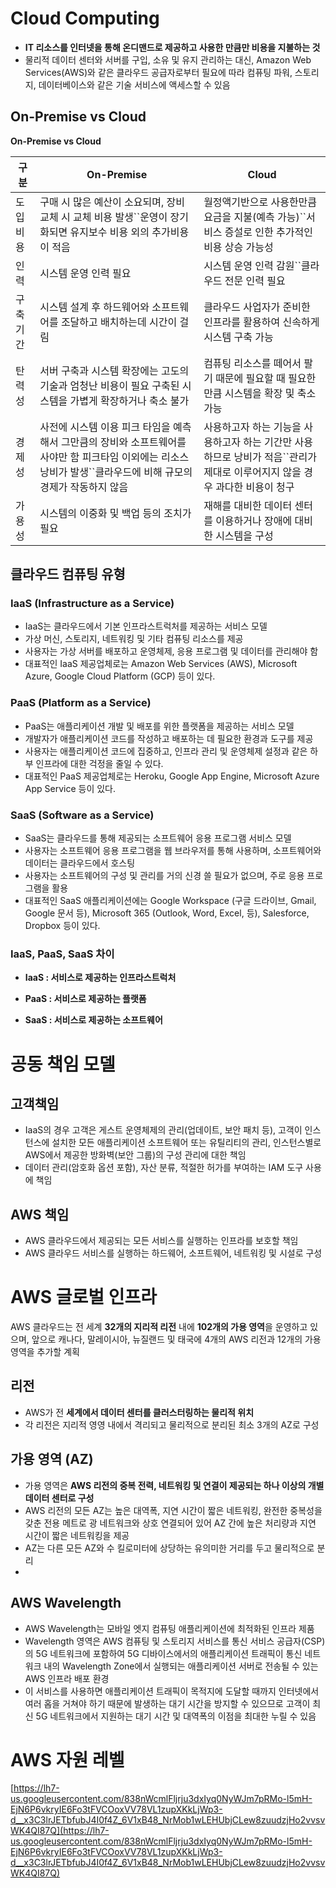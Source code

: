 # Cloud Computing

* **IT 리소스를 인터넷을 통해 온디맨드로 제공하고 사용한 만큼만 비용을 지불하는 것**
* 물리적 데이터 센터와 서버를 구입, 소유 및 유지 관리하는 대신, Amazon Web Services(AWS)와 같은 클라우드 공급자로부터 필요에 따라 컴퓨팅 파워, 스토리지, 데이터베이스와 같은 기술 서비스에 액세스할 수 있음

## **On-Premise vs Cloud**

**On-Premise vs Cloud**


| 구분      | On-Premise                                                                                                                                                                   | Cloud                                                                                                                                   |
| --------- | ---------------------------------------------------------------------------------------------------------------------------------------------------------------------------- | --------------------------------------------------------------------------------------------------------------------------------------- |
| 도입 비용 | 구매 시 많은 예산이 소요되며, 장비 교체 시 교체 비용 발생``운영이 장기화되면 유지보수 비용 외의 추가비용이 적음                                                       | 월정액기반으로 사용한만큼 요금을 지불(예측 가능)``서비스 증설로 인한 추가적인 비용 상승 가능성                              |
| 인력      | 시스템 운영 인력 필요                                                                                                                                                        | 시스템 운영 인력 감원``클라우드 전문 인력 필요                                                                              |
| 구축 기간 | 시스템 설계 후 하드웨어와 소프트웨어를 조달하고 배치하는데 시간이 걸림                                                                                                       | 클라우드 사업자가 준비한 인프라를 활용하여 신속하게 시스템 구축 가능                                                                    |
| 탄력성    | 서버 구축과 시스템 확장에는 고도의 기술과 엄청난 비용이 필요 구축된 시스템을 가볍게 확장하거나 축소 불가                                                                     | 컴퓨팅 리소스를 떼어서 팔기 때문에 필요할 때 필요한 만큼 시스템을 확장 및 축소 가능                                                     |
| 경제성    | 사전에 시스템 이용 피크 타임을 예측해서 그만큼의 장비와 소프트웨어를 사야만 함 피크타임 이외에는 리소스 낭비가 발생``클라우드에 비해 규모의 경제가 작동하지 않음 | 사용하고자 하는 기능을 사용하고자 하는 기간만 사용하므로 낭비가 적음``관리가 제대로 이루어지지 않을 경우 과다한 비용이 청구 |
| 가용성    | 시스템의 이중화 및 백업 등의 조치가 필요                                                                                                                                     | 재해를 대비한 데이터 센터를 이용하거나 장애에 대비한 시스템을 구성                                                                      |

## 클라우드 컴퓨팅 유형


### **IaaS (Infrastructure as a Service)**

* IaaS는 클라우드에서 기본 인프라스트럭처를 제공하는 서비스 모델
* 가상 머신, 스토리지, 네트워킹 및 기타 컴퓨팅 리소스를 제공
* 사용자는 가상 서버를 배포하고 운영체제, 응용 프로그램 및 데이터를 관리해야 함
* 대표적인 IaaS 제공업체로는 Amazon Web Services (AWS), Microsoft Azure, Google Cloud Platform (GCP) 등이 있다.

### **PaaS (Platform as a Service)**

* PaaS는 애플리케이션 개발 및 배포를 위한 플랫폼을 제공하는 서비스 모델
* 개발자가 애플리케이션 코드를 작성하고 배포하는 데 필요한 환경과 도구를 제공
* 사용자는 애플리케이션 코드에 집중하고, 인프라 관리 및 운영체제 설정과 같은 하부 인프라에 대한 걱정을 줄일 수 있다.
* 대표적인 PaaS 제공업체로는 Heroku, Google App Engine, Microsoft Azure App Service 등이 있다.

### **SaaS (Software as a Service)**

* SaaS는 클라우드를 통해 제공되는 소프트웨어 응용 프로그램 서비스 모델
* 사용자는 소프트웨어 응용 프로그램을 웹 브라우저를 통해 사용하며, 소프트웨어와 데이터는 클라우드에서 호스팅
* 사용자는 소프트웨어의 구성 및 관리를 거의 신경 쓸 필요가 없으며, 주로 응용 프로그램을 활용
* 대표적인 SaaS 애플리케이션에는 Google Workspace (구글 드라이브, Gmail, Google 문서 등), Microsoft 365 (Outlook, Word, Excel, 등), Salesforce, Dropbox 등이 있다.

### IaaS, PaaS, SaaS 차이

* **IaaS : 서비스로 제공하는 인프라스트럭처**

* **PaaS : 서비스로 제공하는 플랫폼**

* **SaaS : 서비스로 제공하는 소프트웨어**

# 공동 책임 모델

## 고객책임

* IaaS의 경우 고객은 게스트 운영체제의 관리(업데이트, 보안 패치 등), 고객이 인스턴스에 설치한 모든 애플리케이션 소프트웨어 또는 유틸리티의 관리, 인스턴스별로 AWS에서 제공한 방화벽(보안 그룹)의 구성 관리에 대한 책임
* 데이터 관리(암호화 옵션 포함), 자산 분류, 적절한 허가를 부여하는 IAM 도구 사용에 책임

## AWS 책임

* AWS 클라우드에서 제공되는 모든 서비스를 실행하는 인프라를 보호할 책임
* AWS 클라우드 서비스를 실행하는 하드웨어, 소프트웨어, 네트워킹 및 시설로 구성

# AWS 글로벌 인프라

AWS 클라우드는 전 세계 **32개의 지리적 리전** 내에 **102개의 가용 영역**을 운영하고 있으며, 앞으로 캐나다, 말레이시아, 뉴질랜드 및 태국에 4개의 AWS 리전과 12개의 가용 영역을 추가할 계획

## 리전

* AWS가 전 **세계에서 데이터 센터를 클러스터링하는 물리적 위치**
* 각 리전은 지리적 영영 내에서 격리되고 물리적으로 분리된 최소 3개의  AZ로 구성

## 가용 영역 (AZ)

* 가용 영역은 **AWS 리전의 중복 전력, 네트워킹 및 연결이 제공되는 하나 이상의 개별 데이터 센터로 구성**
* AWS 리전의 모든 AZ는 높은 대역폭, 지연 시간이 짧은 네트워킹, 완전한 중복성을 갖춘 전용 메트로 광 네트워크와 상호 연결되어 있어 AZ 간에 높은 처리량과 지연 시간이 짧은 네트워킹을 제공
* AZ는 다른 모든 AZ와 수 킬로미터에 상당하는 유의미한 거리를 두고 물리적으로 분리
* 

## **AWS Wavelength**

* AWS Wavelength는 모바일 엣지 컴퓨팅 애플리케이션에 최적화된 인프라 제품
* Wavelength 영역은 AWS 컴퓨팅 및 스토리지 서비스를 통신 서비스 공급자(CSP)의 5G 네트워크에 포함하여 5G 디바이스에서의 애플리케이션 트래픽이 통신 네트워크 내의 Wavelength Zone에서 실행되는 애플리케이션 서버로 전송될 수 있는 AWS 인프라 배포 환경
* 이 서비스를 사용하면 애플리케이션 트래픽이 목적지에 도달할 때까지 인터넷에서 여러 홉을 거쳐야 하기 때문에 발생하는 대기 시간을 방지할 수 있으므로 고객이 최신 5G 네트워크에서 지원하는 대기 시간 및 대역폭의 이점을 최대한 누릴 수 있음

# **AWS 자원 레벨**

[https://lh7-us.googleusercontent.com/838nWcmlFljrju3dxIyq0NyWJm7pRMo-l5mH-EjN6P6vkryIE6Fo3tFVCOoxVV78VL1zupXKkLjWp3-d__x3C3lrJETbfubJ4I0f4Z_6V1xB48_NrMob1wLEHUbjCLew8zuudzjHo2vvsvWK4QI87Q](https://lh7-us.googleusercontent.com/838nWcmlFljrju3dxIyq0NyWJm7pRMo-l5mH-EjN6P6vkryIE6Fo3tFVCOoxVV78VL1zupXKkLjWp3-d__x3C3lrJETbfubJ4I0f4Z_6V1xB48_NrMob1wLEHUbjCLew8zuudzjHo2vvsvWK4QI87Q)
